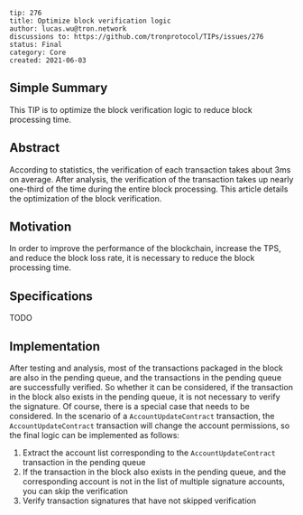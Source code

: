 ```
tip: 276
title: Optimize block verification logic
author: lucas.wu@tron.network
discussions to: https://github.com/tronprotocol/TIPs/issues/276
status: Final 
category: Core
created: 2021-06-03
```
## Simple Summary
This TIP is to optimize the block verification logic to reduce block processing time.
## Abstract
According to statistics, the verification of each transaction takes about 3ms on average. After analysis, the verification of the transaction takes up nearly one-third of the time during the entire block processing. This article details the optimization of the block verification.
## Motivation
In order to improve the performance of the blockchain, increase the TPS, and reduce the block loss rate, it is necessary to reduce the block processing time. 
## Specifications
TODO
## Implementation
After testing and analysis, most of the transactions packaged in the block are also in the pending queue, and the transactions in the pending queue are successfully verified. So whether it can be considered, if the transaction in the block also exists in the pending queue, it is not necessary to verify the signature. Of course, there is a special case that needs to be considered. In the scenario of a `AccountUpdateContract` transaction, the `AccountUpdateContract` transaction will change the account permissions, so the final logic can be implemented as follows:
1. Extract the account list corresponding to the `AccountUpdateContract` transaction in the pending queue
2. If the transaction in the block also exists in the pending queue, and the corresponding account is not in the list of multiple signature accounts, you can skip the verification
3. Verify transaction signatures that have not skipped verification
